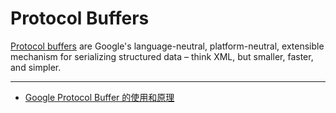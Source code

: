 # Protocol Buffers

[Protocol buffers](https://developers.google.com/protocol-buffers/) are Google's language-neutral, platform-neutral, extensible mechanism for serializing structured data – think XML, but smaller, faster, and simpler.

-----

* [Google Protocol Buffer 的使用和原理](https://www.ibm.com/developerworks/cn/linux/l-cn-gpb/index.html)
